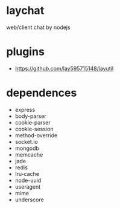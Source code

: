 laychat
=======

web/client chat by nodejs

plugins
=======

- https://github.com/lay595715148/layutil

dependences
=======

- express
- body-parser
- cookie-parser
- cookie-session
- method-override
- socket.io
- mongodb
- memcache
- jade
- redis
- lru-cache
- node-uuid
- useragent
- mime
- underscore
